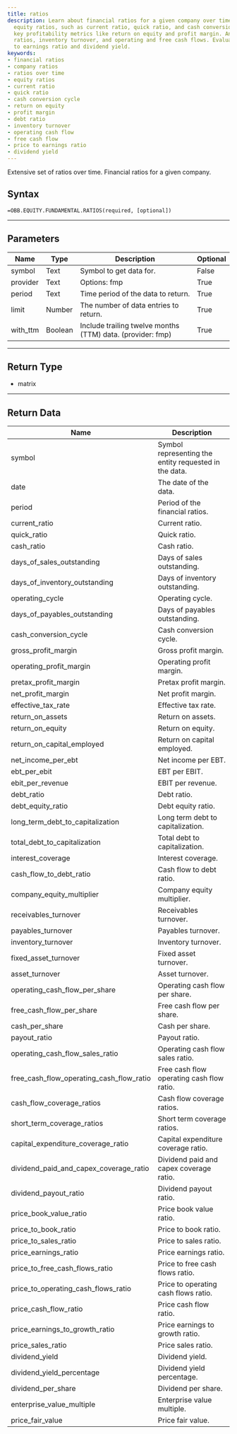 ```yaml
---
title: ratios
description: Learn about financial ratios for a given company over time. Explore various
  equity ratios, such as current ratio, quick ratio, and cash conversion cycle. Understand
  key profitability metrics like return on equity and profit margin. Analyze debt
  ratios, inventory turnover, and operating and free cash flows. Evaluate the price
  to earnings ratio and dividend yield.
keywords: 
- financial ratios
- company ratios
- ratios over time
- equity ratios
- current ratio
- quick ratio
- cash conversion cycle
- return on equity
- profit margin
- debt ratio
- inventory turnover
- operating cash flow
- free cash flow
- price to earnings ratio
- dividend yield
---
```


<!-- markdownlint-disable MD041 -->

Extensive set of ratios over time. Financial ratios for a given company.

## Syntax

```excel wordwrap
=OBB.EQUITY.FUNDAMENTAL.RATIOS(required, [optional])
```

---

## Parameters

| Name | Type | Description | Optional |
| ---- | ---- | ----------- | -------- |
| symbol | Text | Symbol to get data for. | False |
| provider | Text | Options: fmp | True |
| period | Text | Time period of the data to return. | True |
| limit | Number | The number of data entries to return. | True |
| with_ttm | Boolean | Include trailing twelve months (TTM) data. (provider: fmp) | True |

---

## Return Type

* matrix

---

## Return Data

| Name | Description |
| ---- | ----------- |
| symbol | Symbol representing the entity requested in the data.  |
| date | The date of the data.  |
| period | Period of the financial ratios.  |
| current_ratio | Current ratio.  |
| quick_ratio | Quick ratio.  |
| cash_ratio | Cash ratio.  |
| days_of_sales_outstanding | Days of sales outstanding.  |
| days_of_inventory_outstanding | Days of inventory outstanding.  |
| operating_cycle | Operating cycle.  |
| days_of_payables_outstanding | Days of payables outstanding.  |
| cash_conversion_cycle | Cash conversion cycle.  |
| gross_profit_margin | Gross profit margin.  |
| operating_profit_margin | Operating profit margin.  |
| pretax_profit_margin | Pretax profit margin.  |
| net_profit_margin | Net profit margin.  |
| effective_tax_rate | Effective tax rate.  |
| return_on_assets | Return on assets.  |
| return_on_equity | Return on equity.  |
| return_on_capital_employed | Return on capital employed.  |
| net_income_per_ebt | Net income per EBT.  |
| ebt_per_ebit | EBT per EBIT.  |
| ebit_per_revenue | EBIT per revenue.  |
| debt_ratio | Debt ratio.  |
| debt_equity_ratio | Debt equity ratio.  |
| long_term_debt_to_capitalization | Long term debt to capitalization.  |
| total_debt_to_capitalization | Total debt to capitalization.  |
| interest_coverage | Interest coverage.  |
| cash_flow_to_debt_ratio | Cash flow to debt ratio.  |
| company_equity_multiplier | Company equity multiplier.  |
| receivables_turnover | Receivables turnover.  |
| payables_turnover | Payables turnover.  |
| inventory_turnover | Inventory turnover.  |
| fixed_asset_turnover | Fixed asset turnover.  |
| asset_turnover | Asset turnover.  |
| operating_cash_flow_per_share | Operating cash flow per share.  |
| free_cash_flow_per_share | Free cash flow per share.  |
| cash_per_share | Cash per share.  |
| payout_ratio | Payout ratio.  |
| operating_cash_flow_sales_ratio | Operating cash flow sales ratio.  |
| free_cash_flow_operating_cash_flow_ratio | Free cash flow operating cash flow ratio.  |
| cash_flow_coverage_ratios | Cash flow coverage ratios.  |
| short_term_coverage_ratios | Short term coverage ratios.  |
| capital_expenditure_coverage_ratio | Capital expenditure coverage ratio.  |
| dividend_paid_and_capex_coverage_ratio | Dividend paid and capex coverage ratio.  |
| dividend_payout_ratio | Dividend payout ratio.  |
| price_book_value_ratio | Price book value ratio.  |
| price_to_book_ratio | Price to book ratio.  |
| price_to_sales_ratio | Price to sales ratio.  |
| price_earnings_ratio | Price earnings ratio.  |
| price_to_free_cash_flows_ratio | Price to free cash flows ratio.  |
| price_to_operating_cash_flows_ratio | Price to operating cash flows ratio.  |
| price_cash_flow_ratio | Price cash flow ratio.  |
| price_earnings_to_growth_ratio | Price earnings to growth ratio.  |
| price_sales_ratio | Price sales ratio.  |
| dividend_yield | Dividend yield.  |
| dividend_yield_percentage | Dividend yield percentage.  |
| dividend_per_share | Dividend per share.  |
| enterprise_value_multiple | Enterprise value multiple.  |
| price_fair_value | Price fair value.  |
